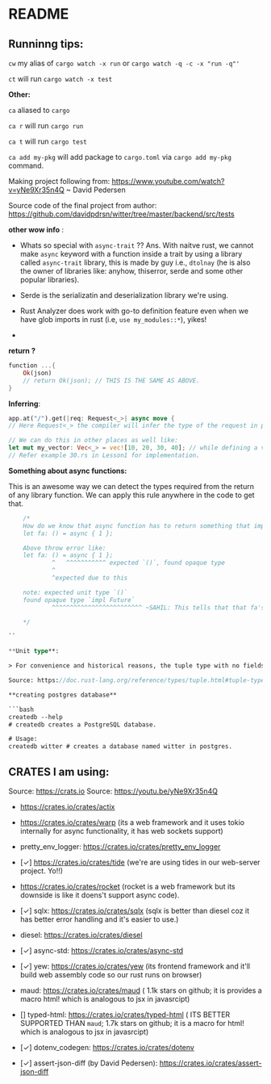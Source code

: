 # README

## Runninng tips:

`cw` my alias of `cargo watch -x run` or `cargo watch -q -c -x "run -q"'`

`ct` will run `cargo watch -x test`

**Other:**

`ca` aliased to `cargo`

`ca r` will run `cargo run`

`ca t` will run `cargo test`

`ca add my-pkg` will add package to `cargo.toml` via `cargo add my-pkg` command.


Making project following from: https://www.youtube.com/watch?v=yNe9Xr35n4Q ~ David Pedersen

Source code of the final project from author: https://github.com/davidpdrsn/witter/tree/master/backend/src/tests

**other wow info** :



- Whats so special with `async-trait` ?? Ans. With naitve rust, we cannot make `async` keyword with a function inside a trait by using a library called `async-trait` library, this is made by guy i.e., `dtolnay` (he is also the owner of libraries like: anyhow, thiserror, serde and some other popular libraries).

- Serde is the serializatin and deserialization library we're using.

- Rust Analyzer does work with go-to definition feature even when we have glob imports in rust (i.e, `use my_modules::*`), yikes!
- 

**return ?**

```rs
function ...{
	Ok(json)
	// return Ok(json); // THIS IS THE SAME AS ABOVE.
}
```

**Inferring**:

```rs
app.at("/").get(|req: Request<_>| async move {
// Here Request<_> the compiler will infer the type of the request in place where we have _ in there.

// We can do this in other places as well like:
let mut my_vector: Vec<_> = vec![10, 20, 30, 40]; // while defining a vector.
// Refer example 30.rs in Lesson1 for implementation.
```

**Something about async functions:**

This is an awesome way we can detect the types required from the return of any library function. We can apply this rule anywhere in the code to get that.

````rs
	/*
	How do we know that async function has to return something that implements a Future ??
	let fa: () = async { 1 };

	Above throw error like:
	let fa: () = async { 1 };
			^   ^^^^^^^^^^^ expected `()`, found opaque type
			^
			^expected due to this

	note: expected unit type `()`
	found opaque type `impl Future`
			^^^^^^^^^^^^^^^^^^^^^^^^^ ~SAHIL: This tells that that fa's type has to be something that implements Future for sure.

	*/

``

**Unit type**:

> For convenience and historical reasons, the tuple type with no fields (()) is often called unit or the unit type. Its one value is also called unit or the unit value.

Source: https://doc.rust-lang.org/reference/types/tuple.html#tuple-types

**creating postgres database**

```bash
createdb --help
# createdb creates a PostgreSQL database.

# Usage:
createdb witter # creates a database named witter in postgres.
````

## CRATES I am using:

Source: https://crats.io
Source: https://youtu.be/yNe9Xr35n4Q

- https://crates.io/crates/actix
- https://crates.io/crates/warp (its a web framework and it uses tokio internally for async functionality, it has web sockets support)
- pretty_env_logger: https://crates.io/crates/pretty_env_logger
- [✓] https://crates.io/crates/tide (we're are using tides in our web-server project. Yo!!)
- https://crates.io/crates/rocket (rocket is a web framework but its downside is like it doens't support async code).

- [✓] sqlx: https://crates.io/crates/sqlx (sqlx is better than diesel coz it has better error handling and it's easier to use.)
- diesel: https://crates.io/crates/diesel

- [✓] async-std: https://crates.io/crates/async-std

- [✓] yew: https://crates.io/crates/yew (its frontend framework and it'll build web assembly code so our rust runs on browser)
- maud: https://crates.io/crates/maud ( 1.1k stars on github; it is provides a macro html! which is analogous to jsx in javasrcipt)
- [] typed-html: https://crates.io/crates/typed-html ( ITS BETTER SUPPORTED THAN `maud`; 1.7k stars on github; it is a macro for html! which is analogous to jsx in javasrcipt)

- [✓] dotenv_codegen: https://crates.io/crates/dotenv

- [✓] assert-json-diff (by David Pedersen): https://crates.io/crates/assert-json-diff
